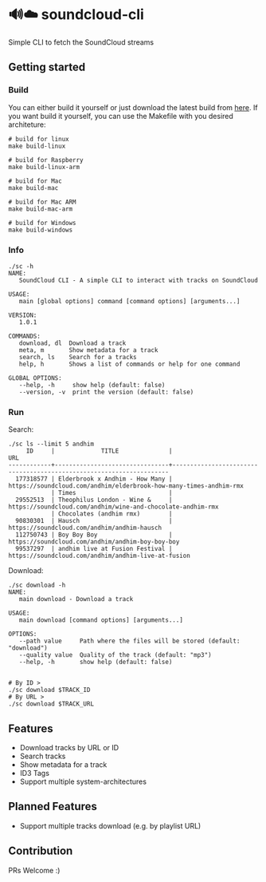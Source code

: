 # 🔊☁️ soundcloud-cli
Simple CLI to fetch the SoundCloud streams

## Getting started

### Build
You can either build it yourself or just download the latest build from [here](https://github.com/timoknapp/soundcloud-cli/actions?query=workflow%3ASoundCloud-CLI). If you want build it yourself, you can use the Makefile with you desired architeture:

```
# build for linux
make build-linux

# build for Raspberry
make build-linux-arm

# build for Mac
make build-mac

# build for Mac ARM
make build-mac-arm

# build for Windows
make build-windows
```

### Info
```
./sc -h
NAME:
   SoundCloud CLI - A simple CLI to interact with tracks on SoundCloud

USAGE:
   main [global options] command [command options] [arguments...]

VERSION:
   1.0.1

COMMANDS:
   download, dl  Download a track
   meta, m       Show metadata for a track
   search, ls    Search for a tracks
   help, h       Shows a list of commands or help for one command

GLOBAL OPTIONS:
   --help, -h     show help (default: false)
   --version, -v  print the version (default: false)

```

### Run

Search:
```
./sc ls --limit 5 andhim
     ID     |             TITLE              |                                URL                                  
------------+--------------------------------+---------------------------------------------------------------------
  177318577 | Elderbrook x Andhim - How Many | https://soundcloud.com/andhim/elderbrook-how-many-times-andhim-rmx  
            | Times                          |                                                                     
  29552513  | Theophilus London - Wine &     | https://soundcloud.com/andhim/wine-and-chocolate-andhim-rmx         
            | Chocolates (andhim rmx)        |                                                                     
  90830301  | Hausch                         | https://soundcloud.com/andhim/andhim-hausch                         
  112750743 | Boy Boy Boy                    | https://soundcloud.com/andhim/andhim-boy-boy-boy                    
  99537297  | andhim live at Fusion Festival | https://soundcloud.com/andhim/andhim-live-at-fusion                 
```

Download:
```
./sc download -h
NAME:
   main download - Download a track

USAGE:
   main download [command options] [arguments...]

OPTIONS:
   --path value     Path where the files will be stored (default: "download")
   --quality value  Quality of the track (default: "mp3")
   --help, -h       show help (default: false)


# By ID >
./sc download $TRACK_ID
# By URL >
./sc download $TRACK_URL
```

## Features

- Download tracks by URL or ID
- Search tracks
- Show metadata for a track
- ID3 Tags
- Support multiple system-architectures

## Planned Features

- Support multiple tracks download (e.g. by playlist URL)


## Contribution

PRs Welcome :)
